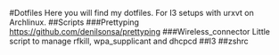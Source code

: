 #Dotfiles
Here you will find my dotfiles.
For I3 setups with urxvt on Archlinux.
##Scripts
###Prettyping
https://github.com/denilsonsa/prettyping
###Wireless_connector
Little script to manage rfkill, wpa_supplicant and dhcpcd
##I3
##zshrc
